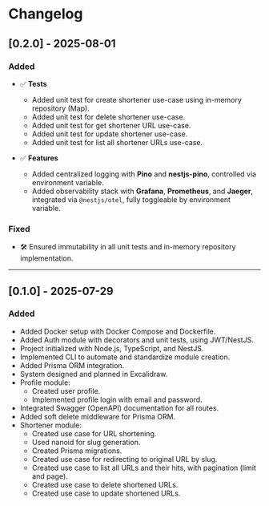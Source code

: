 # Changelog

## [0.2.0] - 2025-08-01

### Added

- ✅ **Tests**

  - Added unit test for create shortener use-case using in-memory repository (Map).
  - Added unit test for delete shortener use-case.
  - Added unit test for get shortener URL use-case.
  - Added unit test for update shortener use-case.
  - Added unit test for list all shortener URLs use-case.

- ✅ **Features**
  - Added centralized logging with **Pino** and **nestjs-pino**, controlled via environment variable.
  - Added observability stack with **Grafana**, **Prometheus**, and **Jaeger**, integrated via `@nestjs/otel`, fully toggleable by environment variable.

### Fixed

- 🛠️ Ensured immutability in all unit tests and in-memory repository implementation.

---

## [0.1.0] - 2025-07-29

### Added

- Added Docker setup with Docker Compose and Dockerfile.
- Added Auth module with decorators and unit tests, using JWT/NestJS.
- Project initialized with Node.js, TypeScript, and NestJS.
- Implemented CLI to automate and standardize module creation.
- Added Prisma ORM integration.
- System designed and planned in Excalidraw.
- Profile module:
  - Created user profile.
  - Implemented profile login with email and password.
- Integrated Swagger (OpenAPI) documentation for all routes.
- Added soft delete middleware for Prisma ORM.
- Shortener module:
  - Created use case for URL shortening.
  - Used nanoid for slug generation.
  - Created Prisma migrations.
  - Created use case for redirecting to original URL by slug.
  - Created use case to list all URLs and their hits, with pagination (limit and page).
  - Created use case to delete shortened URLs.
  - Created use case to update shortened URLs.
